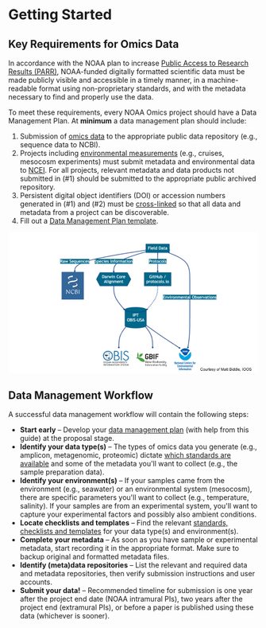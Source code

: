 Getting Started
=====

## Key Requirements for Omics Data 

In accordance with the NOAA plan to increase [Public Access to Research Results (PARR)](https://www.glerl.noaa.gov/review2016/reviewer_docs/NOAA_PARR_Plan_v5.04.pdf), NOAA-funded digitally formatted scientific data must be made publicly visible and accessible in a timely manner, in a machine-readable format using non-proprietary standards, and with the metadata necessary to find and properly use the data.  

To meet these requirements, every NOAA Omics project should have a Data Management Plan. At **minimum** a data management plan should include:  
1. Submission of [omics data](https://github.com/aomlomics/omics-data-management/wiki/5-Omics-Data-Guidelines#table-1---data-repositories) to the appropriate public data repository (e.g., sequence data to NCBI).
2. Projects including [environmental measurements](https://github.com/aomlomics/omics-data-management/wiki/4-Metadata-Guidelines#ncei) (e.g., cruises, mesocosm experiments) must submit metadata and environmental data to [NCEI](https://www.ncei.noaa.gov/). For all projects, relevant metadata and data products not submitted in (#1) should be submitted to the appropriate public archived repository.
3. Persistent digital object identifiers (DOI) or accession numbers generated in (#1) and (#2) must be [cross-linked](https://github.com/aomlomics/omics-data-management/wiki/5-Omics-Data-Guidelines#archiving-and-cross-linking) so that all data and metadata from a project can be discoverable.  
4. Fill out a [Data Management Plan template](https://github.com/aomlomics/omics-data-management/wiki/2-Data-Management-Plan-Template).

![](https://github.com/aomlomics/omics-data-management/blob/main/biddle_mermaid_fig_dmg.png)

## Data Management Workflow

A successful data management workflow will contain the following steps:

* **Start early** – Develop your [data management plan](https://github.com/aomlomics/omics-data-management/wiki/2-Data-Management-Plan-Template) (with help from this guide) at the proposal stage.
* **Identify your data type(s)** – The types of omics data you generate (e.g., amplicon, metagenomic, proteomic) dictate [which standards are available](https://github.com/aomlomics/omics-data-management/wiki/5-Omics-Data-Guidelines) and some of the metadata you'll want to collect (e.g., the sample preparation data).
* **Identify your environment(s)** – If your samples came from the environment (e.g., seawater) or an environmental system (mesocosm), there are specific parameters you'll want to collect (e.g., temperature, salinity). If your samples are from an experimental system, you'll want to capture your experimental factors and possibly also ambient conditions.
* **Locate checklists and templates** – Find the relevant [standards, checklists and templates](https://github.com/aomlomics/omics-data-management/wiki/3-Study-Data-Templates) for your data type(s) and environment(s). 
* **Complete your metadata** – As soon as you have sample or experimental metadata, start recording it in the appropriate format. Make sure to backup original and formatted metadata files.
* **Identify (meta)data repositories** – List the relevant and required data and metadata repositories, then verify submission instructions and user accounts.
* **Submit your data!** – Recommended timeline for submission is one year after the project end date (NOAA intramural PIs), two years after the project end (extramural PIs), or before a paper is published using these data (whichever is sooner). 


